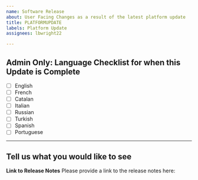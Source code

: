 ```yaml
---
name: Software Release
about: User Facing Changes as a result of the latest platform update
title: PLATFORMUPDATE
labels: Platform Update
assignees: lbwright22

---
```


## Admin Only: Language Checklist for when this Update is Complete
- [ ] English
- [ ] French
- [ ] Catalan
- [ ] Italian
- [ ] Russian
- [ ] Turkish
- [ ] Spanish
- [ ] Portuguese

----------------------------------------------------------------------------------------------------------------
## Tell us what you would like to see


**Link to Release Notes**
Please provide a link to the release notes here:
